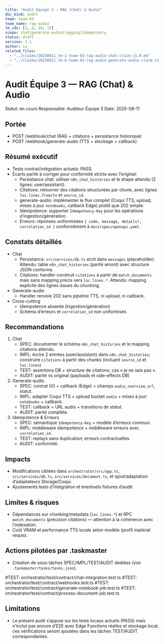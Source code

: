 ```yaml
---
title: "Audit Équipe 3 — RAG (Chat) & Audio"
doc_kind: audit
team: team-03
team_name: rag-audio
tm_ids: [1, 6, 10, 15]
scope: chat|generate-audio|logging|idempotency
status: draft
version: 1.1
author: ia
related_files:
  - "../claims/20250811_tm-1-team-03-rag-audio-chat-claim_v1.0.md"
  - "../claims/20250811_tm-6-team-03-rag-audio-generate-audio-claim_v1.0.md"
---
```


# Audit Équipe 3 — RAG (Chat) & Audio

Statut: en cours
Responsable: Auditeur Équipe 3
Date: 2025-08-11

## Portée
- POST /webhook/chat (RAG + citations + persistance historique)
- POST /webhook/generate-audio (TTS + stockage + callback)

## Résumé exécutif
- Tests contrat/intégration actuels: PASS.
- Écarts parité à corriger pour conformité stricte avec l’original:
  - Persistance chat: utiliser `n8n_chat_histories` et le shape attendu (2 lignes: user/assistant).
  - Citations: retourner des citations structurées par chunk, avec lignes `loc.lines.from/to` et `source_id`.
  - generate-audio: implémenter le flux complet (Coqui TTS, upload, mises à jour `notebooks`, callback Edge) plutôt que 202 simple.
  - Idempotence: supporter `Idempotency-Key` pour les opérations d’ingestion/génération.
  - Erreurs: réponses uniformisées `{ code, message, details?, correlation_id }` conformément à `docs/spec/openapi.yaml`.

## Constats détaillés
- Chat
  - Persistance: `src/services/db.ts` écrit dans `messages` (placeholder). Attendu: table `n8n_chat_histories` (parité amont) avec structure JSON conforme.
  - Citations: handler construit `citations` à partir de `match_documents` mais sans mapping précis vers `loc.lines.*`. Attendu: mapping explicite des lignes issues du chunking.
- Generate-audio
  - Handler renvoie 202 sans pipeline TTS, ni upload, ni callback.
- Cross-cutting
  - Idempotence absente (ingestion/génération)
  - Schéma d’erreurs et `correlation_id` non uniformisés

## Recommandations
1) Chat
   - SPEC: documenter le schéma `n8n_chat_histories` et le mapping citations attendu.
   - IMPL: écrire 2 entrées (user/assistant) dans `n8n_chat_histories`; construire `citations` à partir des chunks (incluant `source_id` et `loc.lines`)
   - TEST: assertions DB + structure de citations; cas « je ne sais pas ».
   - AUDIT: parité vs original (payloads et side-effects DB)
2) Generate-audio
   - SPEC: contrat I/O + callback (Edge) + champs `audio_overview_url`, statut.
   - IMPL: adapter Coqui TTS + upload bucket `audio` + mises à jour `notebooks` + callback.
   - TEST: callback + URL audio + transitions de statut.
   - AUDIT: parité complète.
3) Idempotence & Erreurs
   - SPEC: sémantique `Idempotency-Key` + modèle d’erreurs commun.
   - IMPL: middleware idempotence + middleware erreurs avec `correlation_id`.
   - TEST: replays sans duplication; erreurs contractuelles.
   - AUDIT: conformité.

## Impacts
- Modifications ciblées dans `orchestrator/src/app.ts`, `src/services/db.ts`, `src/services/document.ts`, et ajout/adaptation d’adaptateurs Storage/Coqui.
- Ajustements tests d’intégration et éventuels fixtures d’audit.

## Limites & risques
- Dépendances sur chunking/metadata (`loc.lines.*`) et RPC `match_documents` (précision citations) — attention à la cohérence avec l’indexation.
- Coût VRAM et performance TTS locale selon modèle (profil matériel requis).

## Actions pilotées par .taskmaster
- Création de sous-tâches SPEC/IMPL/TEST/AUDIT dédiées (voir `.taskmaster/tasks/tasks.json`).

#TEST: orchestrator/test/contract/chat-integration.test.ts
#TEST: orchestrator/test/contract/webhooks.test.ts
#TEST: orchestrator/test/contract/generate-notebook-job.test.ts
#TEST: orchestrator/test/contract/process-document-job.test.ts

## Limitations
- Le présent audit s’appuie sur les tests locaux actuels (PASS) mais n’inclut pas encore d’E2E avec Edge Functions réelles et stockage local; ces vérifications seront ajoutées dans les tâches TEST/AUDIT correspondantes. 